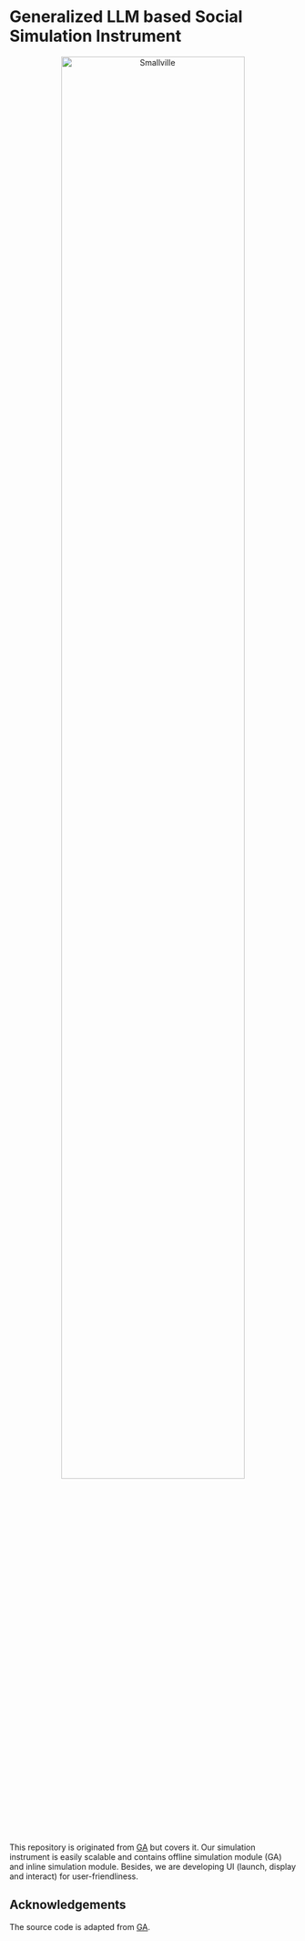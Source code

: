 

# Generalized LLM based Social Simulation Instrument 

<!-- <p align="center" width="100%">
<img src="cover.png" alt="Smallville" style="width: 80%; min-width: 300px; display: block; margin: auto;">
</p> -->

<p align="center" width="100%">
<img src="uml.jpg" alt="Smallville" style="width: 80%; min-width: 300px; display: block; margin: auto;">
</p>

This repository is originated from [GA](https://github.com/joonspk-research/generative_agents) but covers it. Our simulation instrument is easily scalable and contains offline simulation module (GA) and inline simulation module. Besides, we are developing UI (launch, display and interact) for user-friendliness.

## Acknowledgements

The source code is adapted from [GA](https://github.com/joonspk-research/generative_agents).
